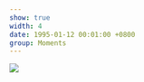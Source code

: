 ```yaml
---
show: true
width: 4
date: 1995-01-12 00:01:00 +0800
group: Moments
---
```

<div>
    <img data-src="{{ 'assets/images/photos/drink.jpg' | relative_url }}" class="lazy w-100 rounded-xl" src="{{ '/assets/images/empty_300x200.png' | relative_url }}">
</div>


